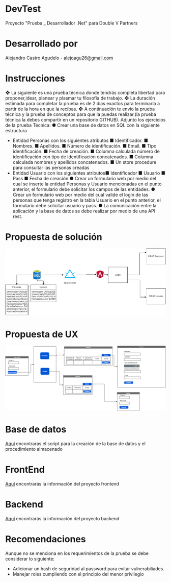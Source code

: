 # DevTest

Proyecto "Prueba _ Desarrollador .Net" para Double V Partners

# Desarrollado por

Alejandro Castro Agudelo - alejoagu26@gmail.com

# Instrucciones

❖ La siguiente es una prueba técnica donde tendrás completa libertad
para proponer,idear, planear y plasmar tu filosofía de trabajo.
❖ La duración estimada para completar la prueba es de 2 días exactos
para terminarla a partir de la hora en que la recibas.
❖ A continuación te envío la prueba técnica y la prueba de conceptos
para que la puedas realizar.(la prueba técnica la debes compartir en
un repositorio GITHUB).
Adjunto los ejercicios de la prueba Técnica:
● Crear una base de datos en SQL con la siguiente estructura
- Entidad Personas con los siguientes atributos
■ Identificador.
■ Nombres.
■ Apellidos.
■ Número de identificación.
■ Email.
■ Tipo identificación.
■ Fecha de creación.
■ Columna calculada número de identificación con tipo de
identificación concatenados.
■ Columna calculada nombres y apellidos concatenados.
■ Un store procedure para consultar las personas creadas
- Entidad Usuario con los siguientes atributos■ Identificador
■ Usuario
■ Pass
■ Fecha de creación
● Crear un formulario web por medio del cual se inserte la entidad
Personas y Usuario mencionadas en el punto anterior, el formulario
debe solicitar los campos de las entidades.
● Crear un formulario web por medio del cual valide el login de las
personas que tenga registro en la tabla Usuario en el punto anterior,
el formulario debe solicitar usuario y pass.
● La comunicación entre la aplicación y la base de datos se debe
realizar por medio de una API rest.

# Propuesta de solución

![diagrama](./recursos/design/doublevpartners-pruebadev-arquitectura.drawio.png)

# Propuesta de UX

![mockup](./recursos/design/doublevpartners-pruebadev-mockup.drawio.png)

# Base de datos

[Aquí](./recursos/sql/doublevpartners-pruebadev-scriptbasedatos.sql) encontrarás el script para la creación de la base de datos y el procedimiento almacenado

# FrontEnd

[Aquí](./DvpTestFrontend/README.md) encontrarás la información del proyecto frontend

# Backend

[Aquí](./DvpTestBackend/README.md) encontrarás la información del proyecto backend

# Recomendaciones

Aunque no se menciona en los requerimientos de la prueba se debe considerar lo siguiente:

- Adicionar un hash de seguridad al password para evitar vulnerabiliades.
- Manejar roles cumpliendo con el principio del menor privilegio
